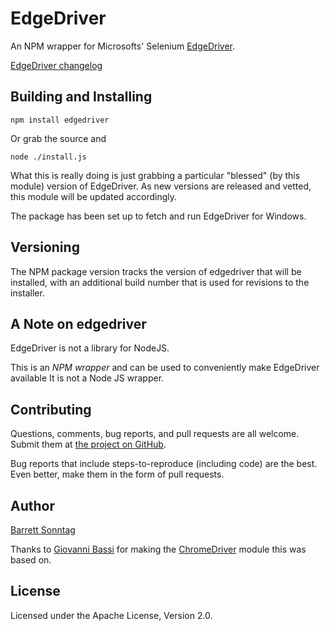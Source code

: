 EdgeDriver
=======

An NPM wrapper for Microsofts' Selenium [EdgeDriver](https://www.microsoft.com/en-us/download/details.aspx?id=48740).

[EdgeDriver changelog](https://dev.windows.com/en-us/microsoft-edge/platform/status/webdriver/details/)

Building and Installing
-----------------------

```shell
npm install edgedriver
```

Or grab the source and

```shell
node ./install.js
```

What this is really doing is just grabbing a particular "blessed" (by
this module) version of EdgeDriver. As new versions are released
and vetted, this module will be updated accordingly.

The package has been set up to fetch and run EdgeDriver for Windows.

Versioning
----------

The NPM package version tracks the version of edgedriver that will be installed,
with an additional build number that is used for revisions to the installer.

A Note on edgedriver
-------------------

EdgeDriver is not a library for NodeJS.

This is an _NPM wrapper_ and can be used to conveniently make EdgeDriver available
It is not a Node JS wrapper.

Contributing
------------

Questions, comments, bug reports, and pull requests are all welcome.  Submit them at
[the project on GitHub](https://github.com/barretts/node-edgedriver/).

Bug reports that include steps-to-reproduce (including code) are the
best. Even better, make them in the form of pull requests.

Author
------
[Barrett Sonntag](https://github.com/barretts)


Thanks to [Giovanni Bassi](https://github.com/giggio) for making the [ChromeDriver](https://github.com/giggio/node-chromedriver/) module this was based on.

License
-------

Licensed under the Apache License, Version 2.0.
